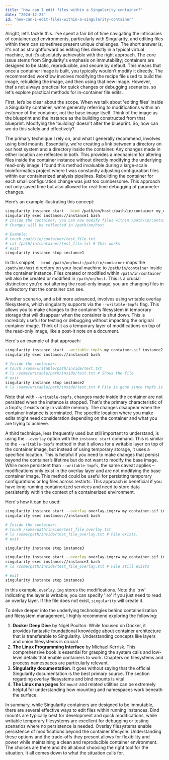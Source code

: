 ```yaml
---
title: "How can I edit files within a Singularity container?"
date: "2024-12-23"
id: "how-can-i-edit-files-within-a-singularity-container"
---
```


Alright, let’s tackle this. I've spent a fair bit of time navigating the intricacies of containerized environments, particularly with Singularity, and editing files within them can sometimes present unique challenges. The short answer is, it's not as straightforward as editing files directly in a typical virtual machine, but it’s absolutely achievable with the right approach. The core issue stems from Singularity's emphasis on immutability; containers are designed to be static, reproducible, and secure by default. This means that once a container image is built, you typically wouldn’t modify it directly. The recommended workflow involves modifying the recipe file used to build the image, rebuilding the image, and then using that new image. However, that's not always practical for quick changes or debugging scenarios, so let's explore practical methods for in-container file edits.

First, let’s be clear about the scope. When we talk about 'editing files' inside a Singularity container, we're generally referring to modifications within an *instance* of the container, not the base image itself. Think of the image as the blueprint and the instance as the building constructed from that blueprint. Modifying the 'building' doesn't alter the blueprint. So, how can we do this safely and effectively?

The primary technique I rely on, and what I generally recommend, involves using bind mounts. Essentially, we're creating a link between a directory on our host system and a directory inside the container. Any changes made in either location are reflected in both. This provides a mechanism for altering files inside the container instance without directly modifying the underlying read-only image. I found this method invaluable during a large-scale bioinformatics project where I was constantly adjusting configuration files within our containerized analysis pipelines. Rebuilding the container for each small configuration change was just too cumbersome. This approach not only saved time but also allowed for real-time debugging of parameter changes.

Here’s an example illustrating this concept:

```bash
singularity instance start --bind /path/on/host:/path/in/container my_container.sif instance1
singularity exec instance://instance1 bash
# Inside the container, you can now modify files within /path/in/container
# Changes will be reflected in /path/on/host

# Example:
# touch /path/in/container/test_file.txt
# cat /path/in/container/test_file.txt # This works.
# exit
singularity instance stop instance1
```

In this snippet, `--bind /path/on/host:/path/in/container` maps the `/path/on/host` directory on your local machine to `/path/in/container` inside the container instance. Files created or modified within `/path/in/container` will also be created or modified in `/path/on/host`. This is a crucial distinction: you're not altering the read-only image; you are changing files in a directory that the container can see.

Another scenario, and a bit more advanced, involves using writable overlay filesystems, which singularity supports via the `--writable-tmpfs` flag. This allows you to make changes to the container’s filesystem in temporary storage that will disappear when the container is shut down. This is incredibly useful for testing or debugging without impacting the original container image. Think of it as a temporary layer of modifications on top of the read-only image, like a post-it note on a document.

Here's an example of that approach:

```bash
singularity instance start --writable-tmpfs my_container.sif instance2
singularity exec instance://instance2 bash

# Inside the container:
# touch /some/writable/path/inside/test.txt
# ls /some/writable/path/inside/test.txt # Shows the file
# exit
singularity instance stop instance2
# ls /some/writable/path/inside/test.txt # File is gone since tmpfs is ephemeral
```

Note that with `--writable-tmpfs`, changes made inside the container are not persisted when the instance is stopped. That's the primary characteristic of a tmpfs; it exists only in volatile memory. The changes disappear when the container instance is terminated. The specific location where you make edits might need consideration depending on the container and what you are trying to achieve.

A third technique, less frequently used but still important to understand, is using the `--overlay` option with the `instance start` command. This is similar to the `--writable-tmpfs` method in that it allows for a writable layer on top of the container image, but instead of using temporary storage, it uses a specified location. This is helpful if you need to make changes that persist beyond the container’s lifetime but do not want to modify the base image. While more persistent than `--writable-tmpfs`, the same caveat applies – modifications only exist in the overlay layer and are not modifying the base container image. This method could be useful for persisting temporary configurations or log files across restarts. This approach is beneficial if you have long-running containerized services and need to store data persistently within the context of a containerized environment.

Here's how it can be used:

```bash
singularity instance start --overlay overlay.img:rw my_container.sif instance3
singularity exec instance://instance3 bash

# Inside the container:
# touch /some/path/inside/test_file_overlay.txt
# ls /some/path/inside/test_file_overlay.txt # File exists.
# exit

singularity instance stop instance3

singularity instance start --overlay overlay.img:rw my_container.sif instance3
singularity exec instance://instance3 bash
# ls /some/path/inside/test_file_overlay.txt # File still exists

# exit
singularity instance stop instance3
```

In this example, `overlay.img` stores the modifications. Note the ':rw' indicating the layer is writable; you can specify ':ro' if you just need to read an overlay layer. If the file does not exist, `singularity` will create it.

To delve deeper into the underlying technologies behind containerization and filesystem management, I highly recommend exploring the following:

1.  **Docker Deep Dive** by Nigel Poulton. While focused on Docker, it provides fantastic foundational knowledge about container architecture that is transferable to Singularity. Understanding concepts like layers and union filesystems is crucial.
2.  **The Linux Programming Interface** by Michael Kerrisk. This comprehensive book is essential for grasping the system calls and low-level details that enable containers to work. Chapters on filesystems and process namespaces are particularly relevant.
3.  **Singularity documentation**. It goes without saying that the official Singularity documentation is the best primary source. The section regarding overlay filesystems and bind mounts is vital.
4.  **The Linux man pages** for `mount` and related utilities can be extremely helpful for understanding how mounting and namespaces work beneath the surface.

In summary, while Singularity containers are designed to be immutable, there are several effective ways to edit files within running instances. Bind mounts are typically best for development and quick modifications, while writable temporary filesystems are excellent for debugging or testing scenarios where no persistence is needed. Overlay filesystems enable persistence of modifications beyond the container lifecycle. Understanding these options and the trade-offs they present allows for flexibility and power while maintaining a clean and reproducible container environment. The choices are there and it’s all about choosing the right tool for the situation. It all comes down to what the situation calls for.
